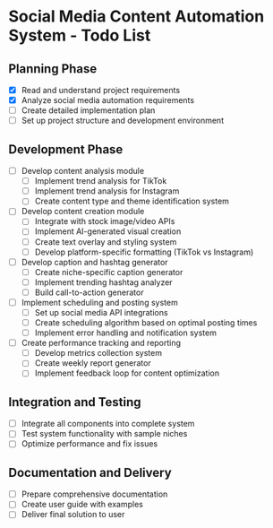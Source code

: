 # Social Media Content Automation System - Todo List

## Planning Phase
- [x] Read and understand project requirements
- [x] Analyze social media automation requirements
- [ ] Create detailed implementation plan
- [ ] Set up project structure and development environment

## Development Phase
- [ ] Develop content analysis module
  - [ ] Implement trend analysis for TikTok
  - [ ] Implement trend analysis for Instagram
  - [ ] Create content type and theme identification system
  
- [ ] Develop content creation module
  - [ ] Integrate with stock image/video APIs
  - [ ] Implement AI-generated visual creation
  - [ ] Create text overlay and styling system
  - [ ] Develop platform-specific formatting (TikTok vs Instagram)
  
- [ ] Develop caption and hashtag generator
  - [ ] Create niche-specific caption generator
  - [ ] Implement trending hashtag analyzer
  - [ ] Build call-to-action generator
  
- [ ] Implement scheduling and posting system
  - [ ] Set up social media API integrations
  - [ ] Create scheduling algorithm based on optimal posting times
  - [ ] Implement error handling and notification system
  
- [ ] Create performance tracking and reporting
  - [ ] Develop metrics collection system
  - [ ] Create weekly report generator
  - [ ] Implement feedback loop for content optimization

## Integration and Testing
- [ ] Integrate all components into complete system
- [ ] Test system functionality with sample niches
- [ ] Optimize performance and fix issues

## Documentation and Delivery
- [ ] Prepare comprehensive documentation
- [ ] Create user guide with examples
- [ ] Deliver final solution to user
